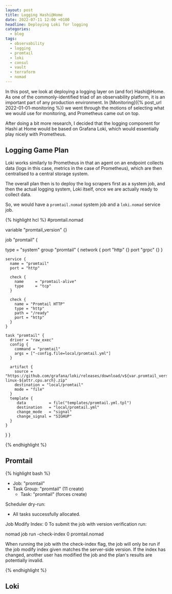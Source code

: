 ```yaml
---
layout: post
title: Logging Hashi@Home
date: 2022-07-11 12:00 +0100
headline: Deploying Loki for logging
categories:
  - blog
tags:
  - observability
  - logging
  - promtail
  - loki
  - consul
  - vault
  - terraform
  - nomad
---
```


In this post, we look at deploying a logging layer on (and for) Hashi@Home.
As one of the commonly-identified triad of an observability platform, it is an important part of any production environment.
In [Monitoring]({% post_url 2022-01-01-monitoring %}) we went through the motions of selecting what we would use for monitoring, and Prometheus came out on top.

After doing a bit more research, I decided that the logging component for Hashi at Home would be based on Grafana Loki, which would essentially play nicely with Prometheus.

## Logging Game Plan

Loki works similarly to Prometheus in that an agent on an endpoint collects data (logs in this case, metrics in the case of Prometheus), which are then centralised to a central storage system.

The overall plan then is to deploy the log scrapers first as a system job, and then the actual logging system, Loki itself, once we are actually ready to collect data.

So, we would have a `promtail.nomad` system job and a `loki.nomad` service job.

{% highlight hcl %}
#promtail.nomad

variable "promtail_version" {}

job "promtail" {

  type = "system"
  group "promtail" {
    network {
      port "http" {}
      port "grpc" {}
    }

    service {
      name = "promtail"
      port = "http"

      check {
        name     = "promtail-alive"
        type     = "tcp"
      }

      check {
        name = "Promtail HTTP"
        type = "http"
        path = "/ready"
        port = "http"
      }
    }

    task "promtail" {
      driver = "raw_exec"
      config {
        command = "promtail"
        args = ["-config.file=local/promtail.yml"]
      }

      artifact {
        source = "https://github.com/grafana/loki/releases/download/v${var.promtail_version}/promtail-linux-${attr.cpu.arch}.zip"
        destination = "local/promtail"
        mode = "file"
      }
      template {
         data          = file("templates/promtail.yml.tpl")
         destination   = "local/promtail.yml"
         change_mode   = "signal"
         change_signal = "SIGHUP"
      }
    }
  }
}

{% endhighlight %}

## Promtail

{% highlight bash %}

+ Job: "promtail"
+ Task Group: "promtail" (11 create)
  + Task: "promtail" (forces create)

Scheduler dry-run:
- All tasks successfully allocated.

Job Modify Index: 0
To submit the job with version verification run:

nomad job run -check-index 0 promtail.nomad

When running the job with the check-index flag, the job will only be run if the
job modify index given matches the server-side version. If the index has
changed, another user has modified the job and the plan's results are
potentially invalid.

{% endhighlight %}

## Loki
